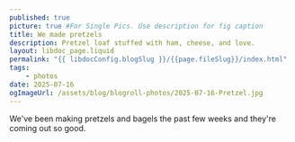 ```yaml
---
published: true
picture: true #For Single Pics. Use description for fig caption
title: We made pretzels
description: Pretzel loaf stuffed with ham, cheese, and love.
layout: libdoc_page.liquid
permalink: "{{ libdocConfig.blogSlug }}/{{page.fileSlug}}/index.html"
tags:
    - photos
date: 2025-07-16
ogImageUrl: /assets/blog/blogroll-photos/2025-07-16-Pretzel.jpg
---
```


We've been making pretzels and bagels the past few weeks and they're coming out so good.
